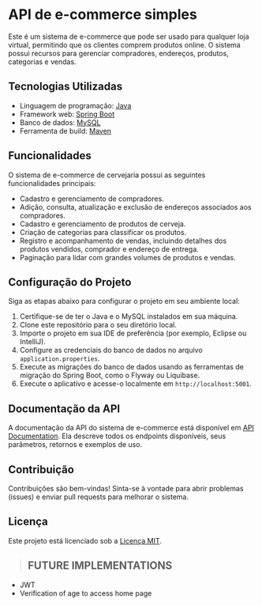 # API de e-commerce simples

Este é um sistema de e-commerce que pode ser usado para qualquer loja virtual, permitindo que os clientes comprem produtos online. O sistema possui recursos para gerenciar compradores, endereços, produtos, categorias e vendas.

## Tecnologias Utilizadas

- Linguagem de programação: [Java](https://www.java.com/)
- Framework web: [Spring Boot](https://spring.io/projects/spring-boot)
- Banco de dados: [MySQL](https://www.mysql.com/)
- Ferramenta de build: [Maven](https://maven.apache.org/)

## Funcionalidades

O sistema de e-commerce de cervejaria possui as seguintes funcionalidades principais:

- Cadastro e gerenciamento de compradores.
- Adição, consulta, atualização e exclusão de endereços associados aos compradores.
- Cadastro e gerenciamento de produtos de cerveja.
- Criação de categorias para classificar os produtos.
- Registro e acompanhamento de vendas, incluindo detalhes dos produtos vendidos, comprador e endereço de entrega.
- Paginação para lidar com grandes volumes de produtos e vendas.

## Configuração do Projeto

Siga as etapas abaixo para configurar o projeto em seu ambiente local:

1. Certifique-se de ter o Java e o MySQL instalados em sua máquina.
2. Clone este repositório para o seu diretório local.
3. Importe o projeto em sua IDE de preferência (por exemplo, Eclipse ou IntelliJ).
4. Configure as credenciais do banco de dados no arquivo `application.properties`.
5. Execute as migrações do banco de dados usando as ferramentas de migração do Spring Boot, como o Flyway ou Liquibase.
6. Execute o aplicativo e acesse-o localmente em `http://localhost:5001`.

## Documentação da API

A documentação da API do sistema de e-commerce está disponível em [API Documentation](api-documentation.md). Ela descreve todos os endpoints disponíveis, seus parâmetros, retornos e exemplos de uso.

## Contribuição

Contribuições são bem-vindas! Sinta-se à vontade para abrir problemas (issues) e enviar pull requests para melhorar o sistema.

## Licença

Este projeto está licenciado sob a [Licença MIT](LICENSE).


>## FUTURE IMPLEMENTATIONS
 - JWT
 - Verification of age to access home page
